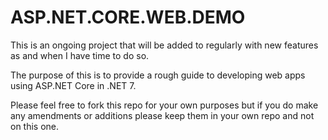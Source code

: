 # ASP.NET.CORE.WEB.DEMO

This is an ongoing project that will be added to regularly with new features as and when I have time to do so.

The purpose of this is to provide a rough guide to developing web apps using ASP.NET Core in .NET 7.

Please feel free to fork this repo for your own purposes but if you do make any amendments or additions please 
keep them in your own repo and not on this one.
